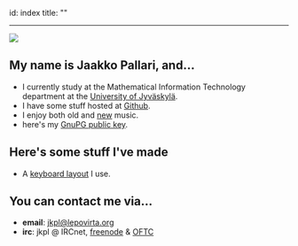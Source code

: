 id: index
title: ""

---
<img class="avatar" src="img/jkpl.png">

## My name is Jaakko Pallari, and...

* I currently study at the Mathematical Information Technology department at
  the [University of Jyväskylä][jyu].
* I have some stuff hosted at [Github][].
* I enjoy both old and [new][sndcld] music.
* here's my [GnuPG public key][gpgkey].

## Here's some stuff I've made

* A [keyboard layout][altfin] I use.

## You can contact me via...

* **email**: <jkpl@lepovirta.org>
* **irc**: jkpl @ IRCnet, [freenode][] & [OFTC][]

[jyu]: https://www.jyu.fi/
[sndcld]: http://soundcloud.com/jkpl/following
[github]: http://github.com/jkpl
[gpgkey]: files/pub-gpg.key
[freenode]: http://freenode.net/
[OFTC]: http://www.oftc.net/oftc/
[altfin]: altfin
